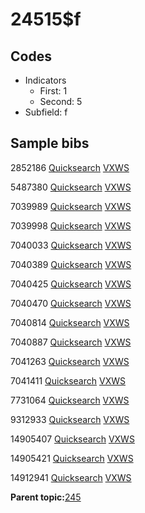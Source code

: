 # 24515$f

## Codes

-   Indicators
    -   First: 1
    -   Second: 5
-   Subfield: f

## Sample bibs

2852186 [Quicksearch](https://search.library.yale.edu/catalog/2852186) [VXWS](http://prodorbis.library.yale.edu:7014/vxws/GetHoldingsService?bibId=2852186)

5487380 [Quicksearch](https://search.library.yale.edu/catalog/5487380) [VXWS](http://prodorbis.library.yale.edu:7014/vxws/GetHoldingsService?bibId=5487380)

7039989 [Quicksearch](https://search.library.yale.edu/catalog/7039989) [VXWS](http://prodorbis.library.yale.edu:7014/vxws/GetHoldingsService?bibId=7039989)

7039998 [Quicksearch](https://search.library.yale.edu/catalog/7039998) [VXWS](http://prodorbis.library.yale.edu:7014/vxws/GetHoldingsService?bibId=7039998)

7040033 [Quicksearch](https://search.library.yale.edu/catalog/7040033) [VXWS](http://prodorbis.library.yale.edu:7014/vxws/GetHoldingsService?bibId=7040033)

7040389 [Quicksearch](https://search.library.yale.edu/catalog/7040389) [VXWS](http://prodorbis.library.yale.edu:7014/vxws/GetHoldingsService?bibId=7040389)

7040425 [Quicksearch](https://search.library.yale.edu/catalog/7040425) [VXWS](http://prodorbis.library.yale.edu:7014/vxws/GetHoldingsService?bibId=7040425)

7040470 [Quicksearch](https://search.library.yale.edu/catalog/7040470) [VXWS](http://prodorbis.library.yale.edu:7014/vxws/GetHoldingsService?bibId=7040470)

7040814 [Quicksearch](https://search.library.yale.edu/catalog/7040814) [VXWS](http://prodorbis.library.yale.edu:7014/vxws/GetHoldingsService?bibId=7040814)

7040887 [Quicksearch](https://search.library.yale.edu/catalog/7040887) [VXWS](http://prodorbis.library.yale.edu:7014/vxws/GetHoldingsService?bibId=7040887)

7041263 [Quicksearch](https://search.library.yale.edu/catalog/7041263) [VXWS](http://prodorbis.library.yale.edu:7014/vxws/GetHoldingsService?bibId=7041263)

7041411 [Quicksearch](https://search.library.yale.edu/catalog/7041411) [VXWS](http://prodorbis.library.yale.edu:7014/vxws/GetHoldingsService?bibId=7041411)

7731064 [Quicksearch](https://search.library.yale.edu/catalog/7731064) [VXWS](http://prodorbis.library.yale.edu:7014/vxws/GetHoldingsService?bibId=7731064)

9312933 [Quicksearch](https://search.library.yale.edu/catalog/9312933) [VXWS](http://prodorbis.library.yale.edu:7014/vxws/GetHoldingsService?bibId=9312933)

14905407 [Quicksearch](https://search.library.yale.edu/catalog/14905407) [VXWS](http://prodorbis.library.yale.edu:7014/vxws/GetHoldingsService?bibId=14905407)

14905421 [Quicksearch](https://search.library.yale.edu/catalog/14905421) [VXWS](http://prodorbis.library.yale.edu:7014/vxws/GetHoldingsService?bibId=14905421)

14912941 [Quicksearch](https://search.library.yale.edu/catalog/14912941) [VXWS](http://prodorbis.library.yale.edu:7014/vxws/GetHoldingsService?bibId=14912941)

**Parent topic:**[245](../../tags/245/245.md)

